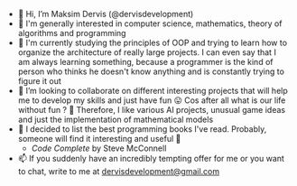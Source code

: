 - 👋 Hi, I’m Maksim Dervis (@dervisdevelopment)
- 👀 I'm generally interested in computer science, mathematics, theory of algorithms and programming
- 🌱 I'm currently studying the principles of OOP and trying to learn how to organize the architecture of really large projects.
I can even say that I am always learning something, because a programmer is the kind of person who thinks he doesn't know anything and is constantly trying to figure it out
- 💞️ I’m looking to collaborate on different interesting projects that will help me to develop my skills and just have fun 😛 Cos after all what is our life without fun ? 🤔
Therefore, I like various AI projects, unusual game ideas and just the implementation of mathematical models 
- 📖 I decided to list the best programming books I've read. Probably, someone will find it interesting and useful 🎁
  - *Code Complete* by Steve McConnell
- 📫 If you suddenly have an incredibly tempting offer for me or you want to chat, write to me at dervisdevelopment@gmail.com

<!---
dervisdevelopment/dervisdevelopment is a ✨ special ✨ repository because its `README.md` (this file) appears on your GitHub profile.
You can click the Preview link to take a look at your changes.
--->

